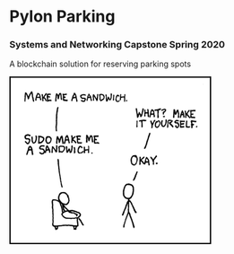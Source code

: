 # Pylon Parking
### Systems and Networking Capstone Spring 2020

A blockchain solution for reserving parking spots

![Make me a sandwich](media/sandwich.png)
